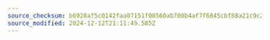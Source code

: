 ```yaml
---
source_checksum: b6928af5c0142faa07151f00560ab780b4af7f6845cbf88a21c9c2dee48cc1ad
source_modified: 2024-12-12T21:11:49.585Z
---
```


